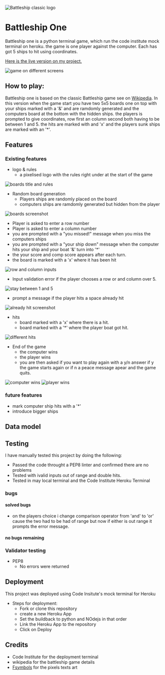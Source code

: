 ![Battleship classic logo](assets/photos/battleships%20logo.webp)


# Battleship One

Battleship one is a python terminal game, which run the code institute mock terminal on heroku.
the game is one player against the computer. Each has got 5 ships to hit using coordinates.

[Here is the live version on my project.](https://battleships-one.herokuapp.com/)

![game on different screens](assets/photos/Battleship-main.png)

## How to play:
Battleship one is based on the classic Battleship game see on [Wikipedia](https://en.wikipedia.org/wiki/Battleship_(game)).
In this version when the game start you have two 5x5 boards
one on top with your ships marked with a '&' and are ramdomly generated
and the computers board at the bottom with the hidden ships.
the players is prompted to give coordinates, row first an column second
both having to be between 1 and 5.
the hits are marked with and 'x' and the players sunk ships are marked with an '*'.

## Features

### Existing features
* logo & rules
    * a pixelised logo with the rules right under at the start of the game

![boards title and rules](assets/photos/title-rules.png)
* Random board generation
    * Players ships are randomly placed on the board
    * computers ships are ramdomly generated but hidden from the player

![boards screenshot](assets/photos/two-boards.png)

* Player is asked to enter a row number
* Player is asked to enter a column number
* you are prompted with a "you missed!" message when you miss the computers ships
* you are prompted with a "your ship down" message when the computer hits your ship 
   and your boat '&' turn into '*'
* the your score and comp score appears after each turn.
* the board is marked with a 'x' where it has been hit

![row and column inputs](assets/photos/miss%26score.png)


* Input validation error if the player chooses a row or and column over 5.

![stay between 1 and 5](assets/photos/stay-between-one-%26-five.png)

* prompt a message if the player hits a space already hit

![already hit screenshot](assets/photos/already-hit.png)

* hits
  * board marked with a 'x' where there is a hit.
  * board marked with a '*' where the player boat got hit.

![different hits](assets/photos/ship-down-hits.png)

* End of the game
  * the computer wins
  * the player wins
  * you are then asked if you want to play again with a y/n answer
    if y the game starts again or if n a peace message apear and the game quits.

![computer wins](assets/photos/start-again%3F-no-peace.png)
![player wins](assets/photos/you%20win.png)


### future features
  * mark computer ship hits with a '*'
  * introduce bigger ships


## Data model

## Testing

I have manually tested this project by doing the following:

* Passed the code throught a PEP8 linter and confirmed there are no problems
* Tested with ivalid inputs out of range and double hits.
* Tested in may local terminal and the Code Institute Heroku Terminal

### bugs 

#### solved bugs
* on the players choice i change comparison operator from 'and' to 'or' cause the two had to be had of range but now if either is out range it prompts the error message.

#### no bugs remaining

### Validator testing

* PEP8
    * No errors were returned

## Deployment

This project was deployed using Code Insitute's mock terminal for Heroku

* Steps for deployment:
    * Fork or clone this repository
    * create a new Heroku App
    * Set the buildback to python and NOdejs in that order 
    * Link the Heroku App to the repository
    * Click on Deploy

## Credits 

* Code Institute for the deployment terminal
* wikipedia for the battleship game details
* [Fsymbols](https://fsymbols.com/text-art/) for the pixels texts art
